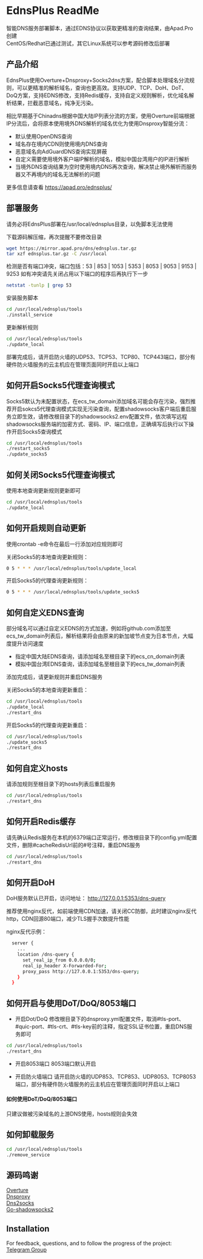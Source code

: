 # EdnsPlus ReadMe

智能DNS服务部署脚本，通过EDNS协议以获取更精准的查询结果，由Apad.Pro创建<br />
CentOS/Redhat已通过测试，其它Linux系统可以参考源码修改后部署

## 产品介绍

EdnsPlus使用Overture+Dnsproxy+Socks2dns方案，配合脚本处理域名分流规则，可以更精准的解析域名，查询也更高效。支持UDP、TCP、DoH、DoT、DoQ方案，支持EDNS修改，支持Redis缓存，支持自定义规则解析，优化域名解析结果，拦截恶意域名，纯净无污染。

相比早期基于Chinadns根据中国大陆IP列表分流的方案，使用Overture前端根据IP分流后，会将原本使用境外DNS解析的域名优化为使用Dnsproxy智能分流：

- 默认使用OpenDNS查询
- 域名存在境内CDN则使用境内DNS查询
- 恶意域名向AdGuardDNS查询实现屏蔽
- 自定义需要使用境外客户端IP解析的域名，模拟中国台湾用户的IP进行解析
- 当境外DNS查询结果为空时使用境内DNS再次查询，解决禁止境外解析而服务器又不再境内的域名无法解析的问题

更多信息请查看 https://apad.pro/ednsplus/

## 部署服务

请务必将EdnsPlus部署在/usr/local/ednsplus目录，以免脚本无法使用

下载源码解压缩，再次提醒不要修改目录
```bash
wget https://mirror.apad.pro/dns/ednsplus.tar.gz
tar xzf ednsplus.tar.gz -C /usr/local
```

检测是否有端口冲突，端口包括：53 | 853 | 1053 | 5353 | 8053 | 9053 | 9153 | 9253
如有冲突请先关闭占用以下端口的程序后再执行下一步
```bash
netstat -tunlp | grep 53
```

安装服务脚本
```bash
cd /usr/local/ednsplus/tools
./install_service
```

更新解析规则
```bash
cd /usr/local/ednsplus/tools
./update_local
```

部署完成后，请开启防火墙的UDP53、TCP53、TCP80、TCP443端口，部分有硬件防火墙服务的云主机应在管理页面同时开启以上端口

## 如何开启Socks5代理查询模式

Socks5默认为未配置状态，在ecs_tw_domain添加域名可能会存在污染，强烈推荐开启sokcs5代理查询模式实现无污染查询，配置shadowsocks客户端后重启服务立即生效，请修改根目录下的shadowsocks2.env配置文件，依次填写远程shadowsocks服务端的加密方式、密码、IP、端口信息，正确填写后执行以下操作开启Socks5查询模式
```bash
cd /usr/local/ednsplus/tools
./restart_socks5
./update_socks5
```

## 如何关闭Socks5代理查询模式

使用本地查询更新规则更新即可
```bash
cd /usr/local/ednsplus/tools
./update_local
```


## 如何开启规则自动更新

使用crontab -e命令在最后一行添加对应规则即可

关闭Socks5的本地查询更新规则：
```bash
0 5 * * * /usr/local/ednsplus/tools/update_local
```

开启Socks5的代理查询更新规则：
```bash
0 5 * * * /usr/local/ednsplus/tools/update_socks5
```

## 如何自定义EDNS查询

部分域名可以通过自定义EDNS的方式加速，例如将github.com添加至ecs_tw_domain列表后，解析结果将会由原来的新加坡节点变为日本节点，大幅度提升访问速度
- 指定中国大陆EDNS查询，请添加域名至根目录下的ecs_cn_domain列表
- 模拟中国台湾EDNS查询，请添加域名至根目录下的ecs_tw_domain列表

添加完成后，请更新规则并重启DNS服务

关闭Socks5的本地查询更新重启：
```bash
cd /usr/local/ednsplus/tools
./update_local
./restart_dns
```

开启Socks5的代理查询更新重启：
```bash
cd /usr/local/ednsplus/tools
./update_socks5
./restart_dns
```

## 如何自定义hosts

请添加规则至根目录下的hosts列表后重启服务
```bash
cd /usr/local/ednsplus/tools
./restart_dns
```

## 如何开启Redis缓存

请先确认Redis服务在本机的6379端口正常运行，修改根目录下的config.yml配置文件，删除#cacheRedisUrl前的#号注释，重启DNS服务
```bash
cd /usr/local/ednsplus/tools
./restart_dns
```

## 如何开启DoH

DoH服务默认已开启，访问地址：
http://127.0.0.1:5353/dns-query

推荐使用nginx反代，如前端使用CDN加速，请关闭CC防御，此时建议nginx反代http，CDN回源80端口，减少TLS握手次数提升性能

nginx反代示例：
```bash
  server {
    ...
    location /dns-query {
	  set_real_ip_from 0.0.0.0/0;
      real_ip_header X-Forwarded-For;
      proxy_pass http://127.0.0.1:5353/dns-query;
    }
  }
```

## 如何开启与使用DoT/DoQ/8053端口

- 开启Dot/DoQ
修改根目录下的dnsproxy.yml配置文件，取消#tls-port、#quic-port、#tls-crt、#tls-key前的注释，指定SSL证书位置，重启DNS服务即可
```bash
cd /usr/local/ednsplus/tools
./restart_dns
```

- 开启8053端口
8053端口默认开启

- 开启防火墙端口
请开启防火墙的UDP853、TCP853、UDP8053、TCP8053端口，部分有硬件防火墙服务的云主机应在管理页面同时开启以上端口

#### 如何使用DoT/DoQ/8053端口
只建议做被污染域名的上游DNS使用，hosts规则会失效

## 如何卸载服务
```bash
cd /usr/local/ednsplus/tools
./remove_service
```

## 源码鸣谢
[Overture](https://github.com/shawn1m/overture/releases/tag/v1.8)<br />
[Dnsproxy](https://github.com/AdguardTeam/dnsproxy/releases/tag/v0.43.1)<br />
[Dns2socks](https://github.com/rampageX/dns2socks)<br />
[Go-shadowsocks2](https://github.com/shadowsocks/go-shadowsocks2/releases/tag/v0.1.5)<br />

## Installation

For feedback, questions, and to follow the progress of the project: <br />
[Telegram Group](https://t.me/+VeV5wt1E6FA5Ue-x)<br />
